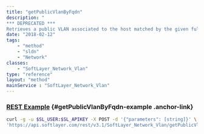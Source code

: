 ```yaml
---
title: "getPublicVlanByFqdn"
description: "
*** DEPRECATED ***
Retrieves a public VLAN associated to the host matched by the given fully-qualified domain name. "
date: "2018-02-12"
tags:
    - "method"
    - "sldn"
    - "Network"
classes:
    - "SoftLayer_Network_Vlan"
type: "reference"
layout: "method"
mainService : "SoftLayer_Network_Vlan"
---
```


### [REST Example](#getPublicVlanByFqdn-example) <a href="/article/rest/"><i class="fas fa-question"></i></a> {#getPublicVlanByFqdn-example .anchor-link} 
```bash
curl -g -u $SL_USER:$SL_APIKEY -X POST -d '{"parameters": [string]}' \
'https://api.softlayer.com/rest/v3.1/SoftLayer_Network_Vlan/getPublicVlanByFqdn'
```
